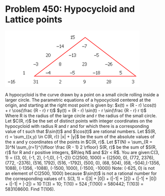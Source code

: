 # Problem 450: Hypocycloid and Lattice points

![problem](problem.gif)

A hypocycloid is the curve drawn by a point on a small circle rolling
inside a larger circle. The parametric equations of a hypocycloid
centered at the origin, and starting at the right most point is given
by: \$x(t) = (R - r) \\cos(t) + r \\cos(\\frac {R - r} r t)\$ \$y(t) =
(R - r) \\sin(t) - r \\sin(\\frac {R - r} r t)\$ Where R is the radius
of the large circle and r the radius of the small circle. Let \$C(R,
r)\$ be the set of distinct points with integer coordinates on the
hypocycloid with radius R and r and for which there is a corresponding
value of t such that \$\\sin(t)\$ and \$\\cos(t)\$ are rational numbers.
Let \$S(R, r) = \\sum\_{(x,y) \\in C(R, r)} |x| + |y|\$ be the sum of
the absolute values of the x and y coordinates of the points in \$C(R,
r)\$. Let \$T(N) = \\sum\_{R = 3}\^N \\sum\_{r=1}\^{\\lfloor \\frac {R -
1} 2 \\rfloor} S(R, r)\$ be the sum of \$S(R, r)\$ for R and r positive
integers, \$R\\leq N\$ and \$2r &lt; R\$. You are given:C(3, 1) = {(3,
0), (-1, 2), (-1,0), (-1,-2)} C(2500, 1000) = {(2500, 0), (772, 2376),
(772, -2376), (516, 1792), (516, -1792), (500, 0), (68, 504), (68,
-504),(-1356, 1088), (-1356, -1088), (-1500, 1000), (-1500, -1000)}
Note: (-625, 0) is not an element of C(2500, 1000) because \$\\sin(t)\$
is not a rational number for the corresponding values of t. S(3, 1) =
(|3| + |0|) + (|-1| + |2|) + (|-1| + |0|) + (|-1| + |-2|) = 10 T(3) =
10; T(10) = 524 ;T(100) = 580442; T(103) = 583108600. Find T(106).